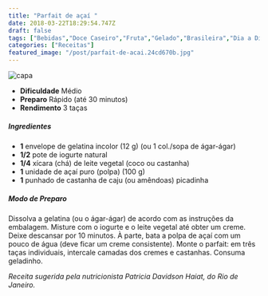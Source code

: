 ```yaml
---
title: "Parfait de açaí "
date: 2018-03-22T18:29:54.747Z
draft: false
tags: ["Bebidas","Doce Caseiro","Fruta","Gelado","Brasileira","Dia a Dia","Leve e Saudável","Açaí","Alimentação saudável","receita saudável","Receitas","Receitas com frutas","Receitas simples e fáceis"]
categories: ["Receitas"]
featured_image: "/post/parfait-de-acai.24cd670b.jpg"
---
```


![capa](/post/parfait-de-acai.24cd670b.jpg)

*   **Dificuldade** Médio
*   **Preparo** Rápido (até 30 minutos)
*   **Rendimento** 3 taças

##### Ingredientes

*   **1** envelope de gelatina incolor (12 g) (ou 1 col./sopa de ágar-ágar)
*   **1/2** pote de iogurte natural
*   **1/4** xícara (chá) de leite vegetal (coco ou castanha)
*   **1** unidade de açaí puro (polpa) (100 g)
*   **1** punhado de castanha de caju (ou amêndoas) picadinha

##### Modo de Preparo

Dissolva a gelatina (ou o ágar-ágar) de acordo com as instruções da embalagem. Misture com o iogurte e o leite vegetal até obter um creme. Deixe descansar por 10 minutos. À parte, bata a polpa de açaí com um pouco de água (deve ficar um creme consistente). Monte o parfait: em três taças individuais, intercale camadas dos cremes e castanhas. Consuma geladinho.

_Receita sugerida pela nutricionista Patricia Davidson Haiat, do Rio de Janeiro._
